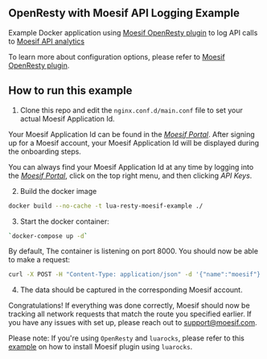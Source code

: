 ## OpenResty with Moesif API Logging Example

Example Docker application using [Moesif OpenResty plugin](https://github.com/Moesif/lua-resty-moesif) to log API calls to [Moesif API analytics](https://www.moesif.com)

To learn more about configuration options, please refer to [Moesif OpenResty plugin](https://github.com/Moesif/lua-resty-moesif).

## How to run this example
1. Clone this repo and edit the `nginx.conf.d/main.conf` file to set your actual Moesif Application Id.

Your Moesif Application Id can be found in the [_Moesif Portal_](https://www.moesif.com/).
After signing up for a Moesif account, your Moesif Application Id will be displayed during the onboarding steps. 

You can always find your Moesif Application Id at any time by logging 
into the [_Moesif Portal_](https://www.moesif.com/), click on the top right menu,
and then clicking _API Keys_.

2. Build the docker image
```bash
docker build --no-cache -t lua-resty-moesif-example ./
```

3. Start the docker container:
```bash
`docker-compose up -d`
```

By default, The container is listening on port 8000. You should now be able to make a request: 

```bash
curl -X POST -H "Content-Type: application/json" -d '{"name":"moesif"}' "http://localhost:8000/api/api?x=2&y=4"
```

4. The data should be captured in the corresponding Moesif account.

Congratulations! If everything was done correctly, Moesif should now be tracking all network requests that match the route you specified earlier. If you have any issues with set up, please reach out to support@moesif.com.

Please note: If you're using `OpenResty` and `luarocks`, please refer to this [example](https://github.com/Moesif/moesif-openresty-example) on how to install Moesif plugin using `luarocks`.
